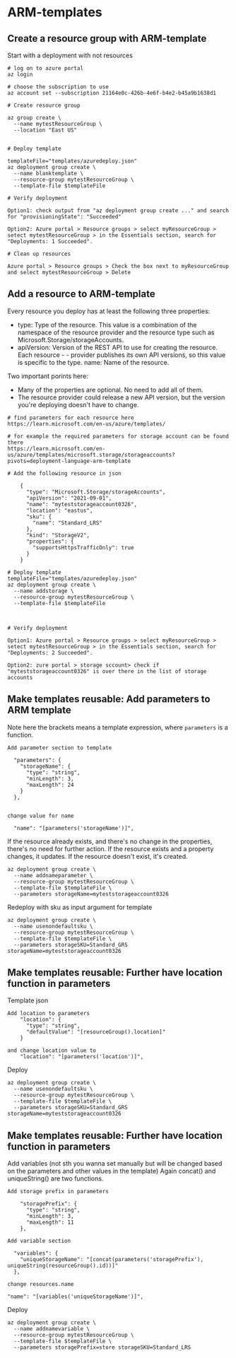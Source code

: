 # ARM-templates

## Create a resource group with ARM-template
Start with a deployment with not resources

```
# log on to azure portal
az login

# choose the subscription to use
az account set --subscription 21164e0c-426b-4e6f-b4e2-b45a9b1638d1

# Create resource group

az group create \
  --name mytestResourceGroup \
  --location "East US"


# Deploy template

templateFile="templates/azuredeploy.json"
az deployment group create \
  --name blanktemplate \
  --resource-group mytestResourceGroup \
  --template-file $templateFile

# Verify deployment

Option1: check output from "az deployment group create ..." and search for "provisioningState": "Succeeded"

Option2: Azure portal > Resource groups > select myResourceGroup > setect mytestResourceGroup > in the Essentials section, search for "Deployments: 1 Succeeded".

# Clean up resources

Azure portal > Resource groups > Check the box next to myResourceGroup and select mytestResourceGroup > Delete 
```


## Add a resource to ARM-template
Every resource you deploy has at least the following three properties:

- type: Type of the resource. This value is a combination of the namespace of the resource provider and the resource type such as Microsoft.Storage/storageAccounts.
- apiVersion: Version of the REST API to use for creating the resource. Each resource - - provider publishes its own API versions, so this value is specific to the type.
name: Name of the resource.

Two important porints here:
- Many of the properties are optional. No need to add all of them.
- The resource provider could release a new API version, but the version you're deploying doesn't have to change. 

```
# find parameters for each resource here
https://learn.microsoft.com/en-us/azure/templates/

# for example the required parameters for storage account can be found there
https://learn.microsoft.com/en-us/azure/templates/microsoft.storage/storageaccounts?pivots=deployment-language-arm-template

# Add the following resource in json

    {
      "type": "Microsoft.Storage/storageAccounts",
      "apiVersion": "2021-09-01",
      "name": "myteststorageaccount0326",
      "location": "eastus",
      "sku": {
        "name": "Standard_LRS"
      },
      "kind": "StorageV2",
      "properties": {
        "supportsHttpsTrafficOnly": true
      }
    }

# Deploy template
templateFile="templates/azuredeploy.json"
az deployment group create \
  --name addstorage \
  --resource-group mytestResourceGroup \
  --template-file $templateFile



# Verify deployment

Option1: Azure portal > Resource groups > select myResourceGroup > setect mytestResourceGroup > in the Essentials section, search for "Deployments: 2 Succeeded".

Option2: zure portal > storage sccount> check if "myteststorageaccount0326" is over there in the list of storage accounts

```

## Make templates reusable: Add parameters to ARM template
Note here the brackets means a template expression, where `parameters` is a function.

```
Add parameter section to template

  "parameters": {
    "storageName": {
      "type": "string",
      "minLength": 3,
      "maxLength": 24
    }
  },


change value for name 

  "name": "[parameters('storageName')]",
```

If the resource already exists, and there's no change in the properties, there's no need for further action. If the resource exists and a property changes, it updates. If the resource doesn't exist, it's created.

```
az deployment group create \
  --name addnameparameter \
  --resource-group mytestResourceGroup \
  --template-file $templateFile \
  --parameters storageName=myteststorageaccount0326
```

Redeploy with sku as input argument for template
```
az deployment group create \
  --name usenondefaultsku \
  --resource-group mytestResourceGroup \
  --template-file $templateFile \
  --parameters storageSKU=Standard_GRS storageName=myteststorageaccount0326
```

## Make templates reusable: Further have location function in parameters

Template json

```
Add location to parameters
    "location": {
      "type": "string",
      "defaultValue": "[resourceGroup().location]"
    }

and change location value to 
    "location": "[parameters('location')]",
```

Deploy

```
az deployment group create \
  --name usenondefaultsku \
  --resource-group mytestResourceGroup \
  --template-file $templateFile \
  --parameters storageSKU=Standard_GRS storageName=myteststorageaccount0326
```

## Make templates reusable: Further have location function in parameters
Add variables (not sth you wanna set manually but will be changed based on the parameters and other values in the template)
Again concat() and uniqueString() are two functions.

```
Add storage prefix in parameters

    "storagePrefix": {
      "type": "string",
      "minLength": 3,
      "maxLength": 11
    },

Add variable section

  "variables": {
    "uniqueStorageName": "[concat(parameters('storagePrefix'), uniqueString(resourceGroup().id))]"
  },

change resources.name

"name": "[variables('uniqueStorageName')]",
```


Deploy

```
az deployment group create \
  --name addnamevariable \
  --resource-group mytestResourceGroup \
  --template-file $templateFile \
  --parameters storagePrefix=store storageSKU=Standard_LRS
```
